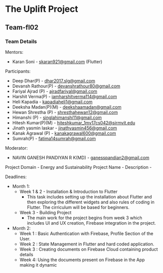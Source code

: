 # The Uplift Project

## Team-fl02

### Team Details

Mentors:
-   Karan Soni - skaran921@gmail.com (Flutter)

Participants:
-   Deep Dhar(P) - dhar2017.slg@gmail.com 
-   Devansh Rathour(P) - devanshrathour80@gmail.com
-   Fariyal Ajrad (P) - ajradfariyal@gmail.com
-   Harshit Verma(P) - iamharshitverma114@gmail.com
-   Heli Kapadia - kapadiaheli1@gmail.com
-   Deeksha Madan(P)(M) - deekshaamadan@gmail.com
-   Hewan Shrestha (P) - shresthahewan12@gmail.com
-   Himanshi (P) - singlahimanshi11@gmail.com
-   Hitesh Kumar(P)(M) - hiteshkumar_1mv17cs042@sirmvit.edu
-   Jinath yasmin laskar - jinathyasmin456@gmail.com
-   Kanak Agrawal (P) - kanakagrawal600@gmail.com
-   Sumrah(P) - fatima14sumrah@gmail.com

Moderator:
-   NAVIN GANESH PANDIYAN R K(MD) - ganesspandian2@gmail.com

Project Domain -   Energy and Sustainability 
Project Name - 
Description - 

Deadlines:
* Month 1:
    * Week 1 & 2 - Installation & Introduction to Flutter 
        * This task includes setting up the installation about Flutter and then exploring the different widgets and also rules of coding in Flutter. The cirriculum will be based for beginners.
    * Week 3 - Building Project
        * The main work for the project begins from week 3 which includes UI and UX creation, Firebase integration in the project.
* Month 2:
    * Week 1 : Basic Authentication with Firebase, Profile Section of the User.
    * Week 2 : State Management in Flutter and hard coded application.
    * Week 3 : Creating documents on Firebase Cloud containing product details
    * Week 4: Using the documents present on Firebase in the App making it dynamic
